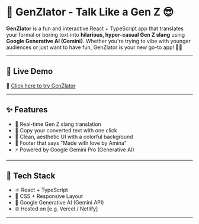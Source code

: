 # 🧠 GenZlator - Talk Like a Gen Z 😎

**GenZlator** is a fun and interactive React + TypeScript app that translates your formal or boring text into **hilarious, hyper-casual Gen Z slang** using **Google Generative AI (Gemini)**. Whether you're trying to vibe with younger audiences or just want to have fun, GenZlator is your new go-to app! 💅✨

---

## 🚀 Live Demo

🎯 [Click here to try GenZlator](https://your-deployment-link.com)

---

## ✨ Features

- 🔁 Real-time Gen Z slang translation
- 💬 Copy your converted text with one click
- 🎨 Clean, aesthetic UI with a colorful background
- 💖 Footer that says "Made with love by Amina"
- ⚡ Powered by Google Gemini Pro (Generative AI)

---

## 🧰 Tech Stack

- ⚛️ React + TypeScript
- 🌈 CSS + Responsive Layout
- 🧠 Google Generative AI (Gemini API)
- 🌐 Hosted on [e.g. Vercel / Netlify]


---

